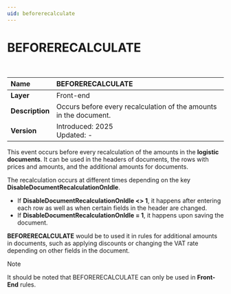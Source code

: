 ```yaml
---
uid: beforerecalculate
---
```


# BEFORERECALCULATE

<br />

|Name|BEFORERECALCULATE|
|:----|:----|
|**Layer**|Front-end|
|**Description**|Occurs before every recalculation of the amounts in the document.|
|**Version**|Introduced: 2025 <br/> Updated: -|

This event occurs before every recalculation of the amounts in the **logistic documents**. It can be used in the headers of documents, the rows with prices and amounts, and the additional amounts for documents.

The recalculation occurs at different times depending on the key **DisableDocumentRecalculationOnIdle**.

- If **DisableDocumentRecalculationOnIdle <> 1**, it happens after entering each row as well as when certain fields in the header are changed.
- If **DisableDocumentRecalculationOnIdle = 1**, it happens upon saving the document.

**BEFORERECALCULATE**  would be to used it in rules for additional amounts in documents, such as applying discounts or changing the VAT rate depending on other fields in the document.

> [!NOTE]
> 
> It should be noted that BEFORERECALCULATE can only be used in **Front-End** rules.